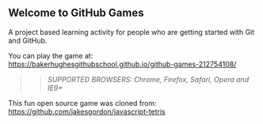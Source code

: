 ## Welcome to GitHub Games

A project based learning activity for people who are getting started with Git and GitHub.

You can play the game at: https://bakerhughesgithubschool.github.io/github-games-212754108/

>> _*SUPPORTED BROWSERS*: Chrome, Firefox, Safari, Opera and IE9+_

This fun open source game was cloned from: https://github.com/jakesgordon/javascript-tetris
